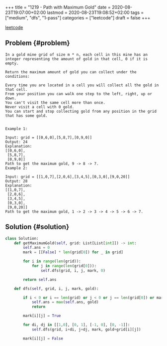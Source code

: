 +++
title = "1219 - Path with Maximum Gold"
date = 2020-08-23T19:07:00+02:00
lastmod = 2020-08-23T19:08:52+02:00
tags = ["medium", "dfs", "1-pass"]
categories = ["leetcode"]
draft = false
+++

[leetcode](https://leetcode.com/problems/path-with-maximum-gold/)


## Problem {#problem}

```text
In a gold mine grid of size m * n, each cell in this mine has an integer representing the amount of gold in that cell, 0 if it is empty.

Return the maximum amount of gold you can collect under the conditions:

Every time you are located in a cell you will collect all the gold in that cell.
From your position you can walk one step to the left, right, up or down.
You can't visit the same cell more than once.
Never visit a cell with 0 gold.
You can start and stop collecting gold from any position in the grid that has some gold.


Example 1:

Input: grid = [[0,6,0],[5,8,7],[0,9,0]]
Output: 24
Explanation:
[[0,6,0],
 [5,8,7],
 [0,9,0]]
Path to get the maximum gold, 9 -> 8 -> 7.
Example 2:

Input: grid = [[1,0,7],[2,0,6],[3,4,5],[0,3,0],[9,0,20]]
Output: 28
Explanation:
[[1,0,7],
 [2,0,6],
 [3,4,5],
 [0,3,0],
 [9,0,20]]
Path to get the maximum gold, 1 -> 2 -> 3 -> 4 -> 5 -> 6 -> 7.
```


## Solution {#solution}

```python
class Solution:
    def getMaximumGold(self, grid: List[List[int]]) -> int:
        self.ans = 0
        mark = [[False] * len(grid[0]) for _ in grid]

        for i in range(len(grid)):
            for j in range(len(grid[0])):
                self.dfs(grid, i, j, mark, 0)

        return self.ans

    def dfs(self, grid, i, j, mark, gold):

        if i < 0 or i == len(grid) or j < 0 or j == len(grid[0]) or mark[i][j] or not grid[i][j]:
            self.ans = max(self.ans, gold)
            return

        mark[i][j] = True

        for di, dj in [[1,0], [0, 1], [-1, 0], [0, -1]]:
            self.dfs(grid, i+di, j+dj, mark, gold+grid[i][j])

        mark[i][j] = False
```
